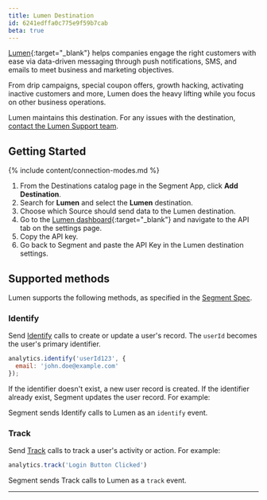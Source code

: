 ```yaml
---
title: Lumen Destination
id: 6241edffa0c775e9f59b7cab
beta: true
---
```


[Lumen](https://uselumen.co/?utm_source=segmentio&utm_medium=docs&utm_campaign=partners){:target="_blank"} helps companies engage the right customers with ease via data-driven messaging through push notifications, SMS, and emails to meet business and marketing objectives.

From drip campaigns, special coupon offers, growth hacking, activating inactive customers and more, Lumen does the heavy lifting while you focus on other business operations.


Lumen maintains this destination. For any issues with the destination, [contact the Lumen Support team](mailto:hello@uselumen.co).



## Getting Started


{% include content/connection-modes.md %}

1. From the Destinations catalog page in the Segment App, click **Add Destination**.
2. Search for **Lumen** and select the **Lumen** destination.
3. Choose which Source should send data to the Lumen destination.
4. Go to the [Lumen dashboard](https://app.uselumen.co){:target="_blank"} and navigate to the API tab on the settings page.
5. Copy the API key.
6. Go back to Segment and paste the API Key in the Lumen destination settings.

## Supported methods

Lumen supports the following methods, as specified in the [Segment Spec](/docs/connections/spec).

### Identify

Send [Identify](/docs/connections/spec/identify) calls to create or update a user's record. The `userId` becomes the user's primary identifier.

```js
analytics.identify('userId123', {
  email: 'john.doe@example.com'
});
```

If the identifier doesn't exist, a new user record is created. If the identifier already exist, Segment updates the user record. For example:

Segment sends Identify calls to Lumen as an `identify` event.


### Track

Send [Track](/docs/connections/spec/track) calls to track a user's activity or action. For example:

```js
analytics.track('Login Button Clicked')
```

Segment sends Track calls to Lumen as a `track` event.

---
